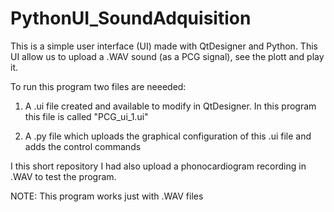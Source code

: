 # PythonUI_SoundAdquisition
This is a simple user interface (UI) made with QtDesigner and Python. This UI allow us to upload a .WAV sound (as a PCG signal), see the plott and play it.

To run this program two files are neeeded:

1. A .ui file created and available to modify in QtDesigner. In this program this file is called "PCG_ui_1.ui"

2. A .py file which uploads the graphical configuration of this .ui file and adds the control commands

I this short repository I had also upload a phonocardiogram recording in .WAV to test the program.

NOTE: This program works just with .WAV files
